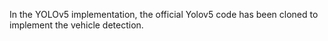 In the YOLOv5 implementation, the official Yolov5 code has been cloned to implement the vehicle detection.
